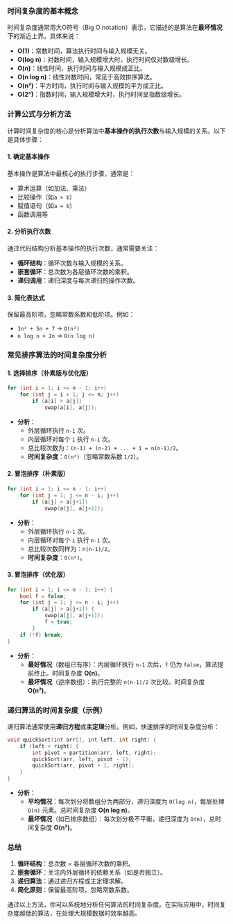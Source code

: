 ### **时间复杂度的基本概念**
时间复杂度通常用大O符号（Big O notation）表示，它描述的是算法在**最坏情况下**的渐近上界。具体来说：
- **O(1)**：常数时间，算法执行时间与输入规模无关。
- **O(log n)**：对数时间，输入规模增大时，执行时间仅对数级增长。
- **O(n)**：线性时间，执行时间与输入规模成正比。
- **O(n log n)**：线性对数时间，常见于高效排序算法。
- **O(n²)**：平方时间，执行时间与输入规模的平方成正比。
- **O(2ⁿ)**：指数时间，输入规模增大时，执行时间呈指数级增长。


### **计算公式与分析方法**
计算时间复杂度的核心是分析算法中**基本操作的执行次数**与输入规模的关系。以下是具体步骤：

#### 1. **确定基本操作**
基本操作是算法中最核心的执行步骤，通常是：
- 算术运算（如加法、乘法）
- 比较操作（如`a > b`）
- 赋值语句（如`a = b`）
- 函数调用等

#### 2. **分析执行次数**
通过代码结构分析基本操作的执行次数，通常需要关注：
- **循环结构**：循环次数与输入规模的关系。
- **嵌套循环**：总次数为各层循环次数的乘积。
- **递归调用**：递归深度与每次递归的操作次数。

#### 3. **简化表达式**
保留最高阶项，忽略常数系数和低阶项。例如：
- `3n² + 5n + 7` → `O(n²)`
- `n log n + 2n` → `O(n log n)`


### **常见排序算法的时间复杂度分析**

#### **1. 选择排序（朴素版与优化版）**
```cpp
for (int i = 1; i <= n - 1; i++)
    for (int j = i + 1; j <= n; j++)
        if (a[i] > a[j]) 
            swap(a[i], a[j]);
```
- **分析**：
  - 外层循环执行 `n-1` 次。
  - 内层循环对每个 `i` 执行 `n-i` 次。
  - 总比较次数为：`(n-1) + (n-2) + ... + 1 = n(n-1)/2`。
  - **时间复杂度**：`O(n²)`（忽略常数系数 `1/2`）。

#### **2. 冒泡排序（朴素版）**
```cpp
for (int i = 1; i <= n - 1; i++)
    for (int j = 1; j <= n - i; j++)
        if (a[j] > a[j+1])
            swap(a[j], a[j+1]);
```
- **分析**：
  - 外层循环执行 `n-1` 次。
  - 内层循环对每个 `i` 执行 `n-i` 次。
  - 总比较次数同样为：`n(n-1)/2`。
  - **时间复杂度**：`O(n²)`。

#### **3. 冒泡排序（优化版）**
```cpp
for (int i = 1; i <= n - 1; i++) {
    bool f = false;
    for (int j = 1; j <= n - i; j++)
        if (a[j] > a[j+1]) {
            swap(a[j], a[j+1]);
            f = true;
        }
    if (!f) break;
}
```
- **分析**：
  - **最好情况**（数组已有序）：内层循环执行 `n-1` 次后，`f` 仍为 `false`，算法提前终止。时间复杂度 **O(n)**。
  - **最坏情况**（逆序数组）：执行完整的 `n(n-1)/2` 次比较。时间复杂度 **O(n²)**。


### **递归算法的时间复杂度（示例）**
递归算法通常使用**递归方程**或**主定理**分析。例如，快速排序的时间复杂度分析：

```cpp
void quickSort(int arr[], int left, int right) {
    if (left < right) {
        int pivot = partition(arr, left, right);
        quickSort(arr, left, pivot - 1);
        quickSort(arr, pivot + 1, right);
    }
}
```
- **分析**：
  - **平均情况**：每次划分将数组分为两部分，递归深度为 `O(log n)`，每层处理 `O(n)` 元素。总时间复杂度 **O(n log n)**。
  - **最坏情况**（如已排序数组）：每次划分极不平衡，递归深度为 `O(n)`，总时间复杂度 **O(n²)**。


### **总结**
1. **循环结构**：总次数 = 各层循环次数的乘积。
2. **嵌套循环**：关注内外层循环的依赖关系（如是否独立）。
3. **递归算法**：通过递归方程或主定理求解。
4. **简化原则**：保留最高阶项，忽略常数系数。

通过以上方法，你可以系统地分析任何算法的时间复杂度。在实际应用中，时间复杂度越低的算法，在处理大规模数据时效率越高。